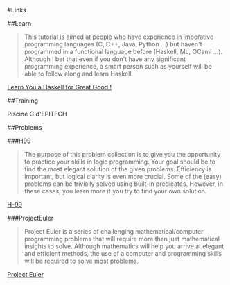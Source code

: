 #Links

##Learn

> This tutorial is aimed at people who have experience in imperative programming languages (C, C++, Java, Python …) but haven't programmed in a functional language before (Haskell, ML, OCaml …). Although I bet that even if you don't have any significant programming experience, a smart person such as yourself will be able to follow along and learn Haskell.

[Learn You a Haskell for Great Good !](http://learnyouahaskell.com/chapters)

##Training

Piscine C d'EPITECH

##Problems


###H99

> The purpose of this problem collection is to give you the opportunity to practice your skills in logic programming. Your goal should be to find the most elegant solution of the given problems. Efficiency is important, but logical clarity is even more crucial. Some of the (easy) problems can be trivially solved using built-in predicates. However, in these cases, you learn more if you try to find your own solution.

[H-99](http://www.haskell.org/haskellwiki/H-99:_Ninety-Nine_Haskell_Problems)

###ProjectEuler

> Project Euler is a series of challenging mathematical/computer programming problems that will require more than just mathematical insights to solve. Although mathematics will help you arrive at elegant and efficient methods, the use of a computer and programming skills will be required to solve most problems.

[Project Euler](http://www.projecteuler.net/)

